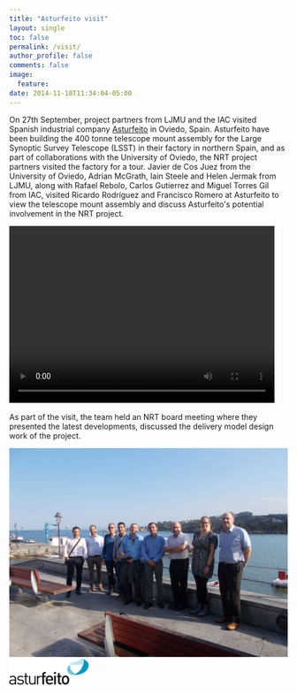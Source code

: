 ```yaml
---
title: "Asturfeito visit"
layout: single
toc: false
permalink: /visit/
author_profile: false
comments: false
image:
  feature:
date: 2014-11-18T11:34:04-05:00
---
```


On 27th September, project partners from LJMU and the IAC visited Spanish industrial company [Asturfeito](https://www.asturfeito.com/) in Oviedo, Spain. Asturfeito have been building the 400 tonne telescope mount assembly for the Large Synoptic Survey Telescope (LSST) in their factory in northern Spain, and as part of collaborations with the University of Oviedo, the NRT project partners visited the factory for a tour. Javier de Cos Juez from the University of Oviedo, Adrian McGrath, Iain Steele and Helen Jermak from LJMU, along with Rafael Rebolo, Carlos Gutierrez and Miguel Torres Gil from IAC, visited Ricardo Rodríguez and Francisco Romero at Asturfeito to view the telescope mount assembly and discuss Asturfeito's potential involvement in the NRT project.

<video width="480" height="320" controls="controls">
  <source src="LSST.mp4" type="video/mp4">
</video>

As part of the visit, the team held an NRT board meeting where they presented the latest developments, discussed the delivery model  design work of the project. 

![group_photo](DSCN0379.JPG)
![astur_logo](astur_logo.png)
